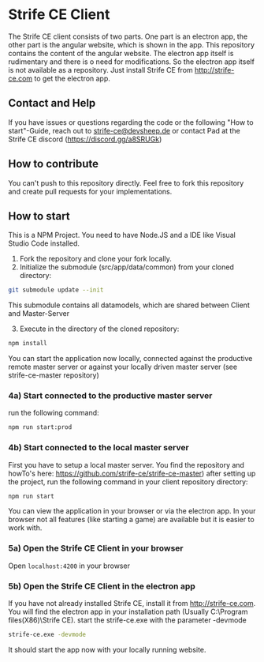 # Strife CE Client

The Strife CE client consists of two parts. One part is an electron app, the other part is the angular website, which is shown in the app. This repository contains the content of the angular website. 
The electron app itself is rudimentary and there is o need for modifications. So the electron app itself is not available as a repository. Just install Strife CE from http://strife-ce.com to get the electron app.

## Contact and Help
If you have issues or questions regarding the code or the following "How to start"-Guide, reach out to strife-ce@devsheep.de or contact Pad at the Strife CE discord (https://discord.gg/a8SRUGk)

## How to contribute
You can't push to this repository directly. Feel free to fork this repository and create pull requests for your implementations.

## How to start

This is a NPM Project. You need to have Node.JS and a IDE like Visual Studio Code installed.

1. Fork the repository and clone your fork locally.
2. Initialize the submodule (src/app/data/common) from your cloned directory:

```bash
git submodule update --init
```
This submodule contains all datamodels, which are shared between Client and Master-Server

3. Execute in the directory of the cloned repository:

```bash
npm install
```

You can start the application now locally, connected against the productive remote master server or against your locally driven master server (see strife-ce-master repository)
### 4a) Start connected to the productive master server
run the following command:

```bash
npm run start:prod
```

### 4b) Start connected to the local master server
First you have to setup a local master server. You find the repository and howTo's here: https://github.com/strife-ce/strife-ce-master)
after setting up the project, run the following command in your client repository directory:

```bash
npm run start
```

You can view the application in your browser or via the electron app. In your browser not all features (like starting a game) are available but it is easier to work with.
### 5a) Open the Strife CE Client in your browser

Open `localhost:4200` in your browser

### 5b) Open the Strife CE Client in the electron app

If you have not already installed Strife CE, install it from http://strife-ce.com.
You will find the electron app in your installation path (Usually C:\Program files(X86)\Strife CE).
start the strife-ce.exe with the parameter -devmode

```bash
strife-ce.exe -devmode
```

It should start the app now with your locally running website.
